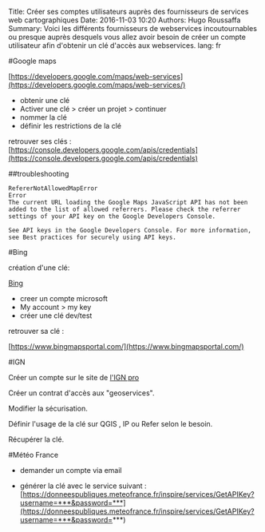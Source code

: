 Title: Créer ses comptes utilisateurs auprès des fournisseurs de services web cartographiques 
Date: 2016-11-03 10:20
Authors: Hugo Roussaffa
Summary: Voici les différents fournisseurs de webservices incoutournables ou presque auprès desquels vous allez avoir besoin de créer un compte utilisateur afin d'obtenir un clé d'accès aux webservices.
lang: fr

#Google maps

[https://developers.google.com/maps/web-services](https://developers.google.com/maps/web-services/)

- obtenir une clé
- Activer une clé > créer un projet > continuer
- nommer la clé
- définir les restrictions de la clé

retrouver ses clés :
[https://console.developers.google.com/apis/credentials](https://console.developers.google.com/apis/credentials)

##troubleshooting

~~~
RefererNotAllowedMapError	
Error	
The current URL loading the Google Maps JavaScript API has not been added to the list of allowed referrers. Please check the referrer settings of your API key on the Google Developers Console.

See API keys in the Google Developers Console. For more information, see Best practices for securely using API keys.
~~~



#Bing

création d'une clé:

[Bing](https://msdn.microsoft.com/en-us/library/ff428642.aspx)


- creer un compte microsoft
- My account > my key
- créer une clé dev/test


retrouver sa clé :

[https://www.bingmapsportal.com/](https://www.bingmapsportal.com/)


#IGN

Créer un compte sur le site de [l'IGN pro](http://professionnels.ign.fr/)

Créer un contrat d'accès aux "geoservices".

Modifier la sécurisation.

Définir l'usage de la clé sur QGIS , IP ou Refer selon le besoin.

Récupérer la clé.



#Météo France

- demander un compte via email

- générer la clé avec le service suivant :
[https://donneespubliques.meteofrance.fr/inspire/services/GetAPIKey?username=***&password=***](https://donneespubliques.meteofrance.fr/inspire/services/GetAPIKey?username=***&password=***)
